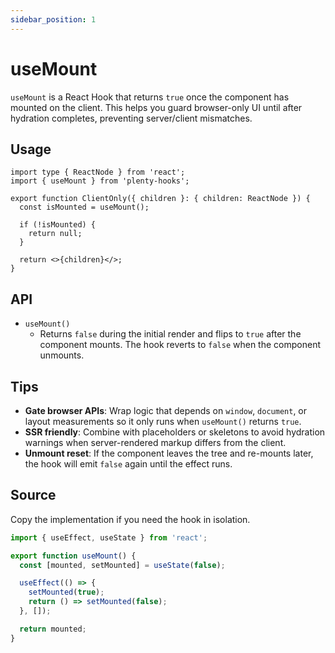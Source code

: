 ```yaml
---
sidebar_position: 1
---
```


# useMount

`useMount` is a React Hook that returns `true` once the component has mounted on the client. This helps you guard browser-only UI until after hydration completes, preventing server/client mismatches.

## Usage

```tsx title="ClientOnly.tsx"
import type { ReactNode } from 'react';
import { useMount } from 'plenty-hooks';

export function ClientOnly({ children }: { children: ReactNode }) {
  const isMounted = useMount();

  if (!isMounted) {
    return null;
  }

  return <>{children}</>;
}
```

## API

- `useMount()`
  - Returns `false` during the initial render and flips to `true` after the component mounts. The hook reverts to `false` when the component unmounts.

## Tips

- **Gate browser APIs**: Wrap logic that depends on `window`, `document`, or layout measurements so it only runs when `useMount()` returns `true`.
- **SSR friendly**: Combine with placeholders or skeletons to avoid hydration warnings when server-rendered markup differs from the client.
- **Unmount reset**: If the component leaves the tree and re-mounts later, the hook will emit `false` again until the effect runs.

## Source

Copy the implementation if you need the hook in isolation.

```ts
import { useEffect, useState } from 'react';

export function useMount() {
  const [mounted, setMounted] = useState(false);

  useEffect(() => {
    setMounted(true);
    return () => setMounted(false);
  }, []);

  return mounted;
}
```
